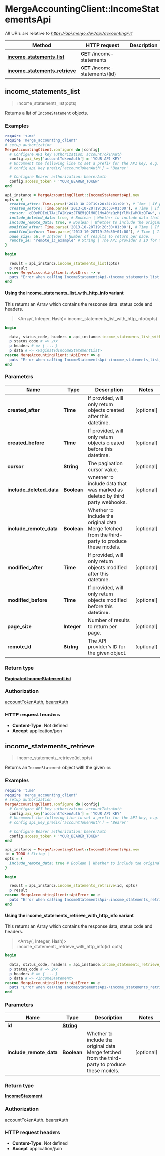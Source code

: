 # MergeAccountingClient::IncomeStatementsApi

All URIs are relative to *https://api.merge.dev/api/accounting/v1*

| Method | HTTP request | Description |
| ------ | ------------ | ----------- |
| [**income_statements_list**](IncomeStatementsApi.md#income_statements_list) | **GET** /income-statements |  |
| [**income_statements_retrieve**](IncomeStatementsApi.md#income_statements_retrieve) | **GET** /income-statements/{id} |  |


## income_statements_list

> <PaginatedIncomeStatementList> income_statements_list(opts)



Returns a list of `IncomeStatement` objects.

### Examples

```ruby
require 'time'
require 'merge_accounting_client'
# setup authorization
MergeAccountingClient.configure do |config|
  # Configure API key authorization: accountTokenAuth
  config.api_key['accountTokenAuth'] = 'YOUR API KEY'
  # Uncomment the following line to set a prefix for the API key, e.g. 'Bearer' (defaults to nil)
  # config.api_key_prefix['accountTokenAuth'] = 'Bearer'

  # Configure Bearer authorization: bearerAuth
  config.access_token = 'YOUR_BEARER_TOKEN'
end

api_instance = MergeAccountingClient::IncomeStatementsApi.new
opts = {
  created_after: Time.parse('2013-10-20T19:20:30+01:00'), # Time | If provided, will only return objects created after this datetime.
  created_before: Time.parse('2013-10-20T19:20:30+01:00'), # Time | If provided, will only return objects created before this datetime.
  cursor: 'cD0yMDIxLTAxLTA2KzAzJTNBMjQlM0E1My40MzQzMjYlMkIwMCUzQTAw', # String | The pagination cursor value.
  include_deleted_data: true, # Boolean | Whether to include data that was marked as deleted by third party webhooks.
  include_remote_data: true, # Boolean | Whether to include the original data Merge fetched from the third-party to produce these models.
  modified_after: Time.parse('2013-10-20T19:20:30+01:00'), # Time | If provided, will only return objects modified after this datetime.
  modified_before: Time.parse('2013-10-20T19:20:30+01:00'), # Time | If provided, will only return objects modified before this datetime.
  page_size: 56, # Integer | Number of results to return per page.
  remote_id: 'remote_id_example' # String | The API provider's ID for the given object.
}

begin
  
  result = api_instance.income_statements_list(opts)
  p result
rescue MergeAccountingClient::ApiError => e
  puts "Error when calling IncomeStatementsApi->income_statements_list: #{e}"
end
```

#### Using the income_statements_list_with_http_info variant

This returns an Array which contains the response data, status code and headers.

> <Array(<PaginatedIncomeStatementList>, Integer, Hash)> income_statements_list_with_http_info(opts)

```ruby
begin
  
  data, status_code, headers = api_instance.income_statements_list_with_http_info(opts)
  p status_code # => 2xx
  p headers # => { ... }
  p data # => <PaginatedIncomeStatementList>
rescue MergeAccountingClient::ApiError => e
  puts "Error when calling IncomeStatementsApi->income_statements_list_with_http_info: #{e}"
end
```

### Parameters

| Name | Type | Description | Notes |
| ---- | ---- | ----------- | ----- |
| **created_after** | **Time** | If provided, will only return objects created after this datetime. | [optional] |
| **created_before** | **Time** | If provided, will only return objects created before this datetime. | [optional] |
| **cursor** | **String** | The pagination cursor value. | [optional] |
| **include_deleted_data** | **Boolean** | Whether to include data that was marked as deleted by third party webhooks. | [optional] |
| **include_remote_data** | **Boolean** | Whether to include the original data Merge fetched from the third-party to produce these models. | [optional] |
| **modified_after** | **Time** | If provided, will only return objects modified after this datetime. | [optional] |
| **modified_before** | **Time** | If provided, will only return objects modified before this datetime. | [optional] |
| **page_size** | **Integer** | Number of results to return per page. | [optional] |
| **remote_id** | **String** | The API provider&#39;s ID for the given object. | [optional] |

### Return type

[**PaginatedIncomeStatementList**](PaginatedIncomeStatementList.md)

### Authorization

[accountTokenAuth](../README.md#accountTokenAuth), [bearerAuth](../README.md#bearerAuth)

### HTTP request headers

- **Content-Type**: Not defined
- **Accept**: application/json


## income_statements_retrieve

> <IncomeStatement> income_statements_retrieve(id, opts)



Returns an `IncomeStatement` object with the given `id`.

### Examples

```ruby
require 'time'
require 'merge_accounting_client'
# setup authorization
MergeAccountingClient.configure do |config|
  # Configure API key authorization: accountTokenAuth
  config.api_key['accountTokenAuth'] = 'YOUR API KEY'
  # Uncomment the following line to set a prefix for the API key, e.g. 'Bearer' (defaults to nil)
  # config.api_key_prefix['accountTokenAuth'] = 'Bearer'

  # Configure Bearer authorization: bearerAuth
  config.access_token = 'YOUR_BEARER_TOKEN'
end

api_instance = MergeAccountingClient::IncomeStatementsApi.new
id = TODO # String | 
opts = {
  include_remote_data: true # Boolean | Whether to include the original data Merge fetched from the third-party to produce these models.
}

begin
  
  result = api_instance.income_statements_retrieve(id, opts)
  p result
rescue MergeAccountingClient::ApiError => e
  puts "Error when calling IncomeStatementsApi->income_statements_retrieve: #{e}"
end
```

#### Using the income_statements_retrieve_with_http_info variant

This returns an Array which contains the response data, status code and headers.

> <Array(<IncomeStatement>, Integer, Hash)> income_statements_retrieve_with_http_info(id, opts)

```ruby
begin
  
  data, status_code, headers = api_instance.income_statements_retrieve_with_http_info(id, opts)
  p status_code # => 2xx
  p headers # => { ... }
  p data # => <IncomeStatement>
rescue MergeAccountingClient::ApiError => e
  puts "Error when calling IncomeStatementsApi->income_statements_retrieve_with_http_info: #{e}"
end
```

### Parameters

| Name | Type | Description | Notes |
| ---- | ---- | ----------- | ----- |
| **id** | [**String**](.md) |  |  |
| **include_remote_data** | **Boolean** | Whether to include the original data Merge fetched from the third-party to produce these models. | [optional] |

### Return type

[**IncomeStatement**](IncomeStatement.md)

### Authorization

[accountTokenAuth](../README.md#accountTokenAuth), [bearerAuth](../README.md#bearerAuth)

### HTTP request headers

- **Content-Type**: Not defined
- **Accept**: application/json

